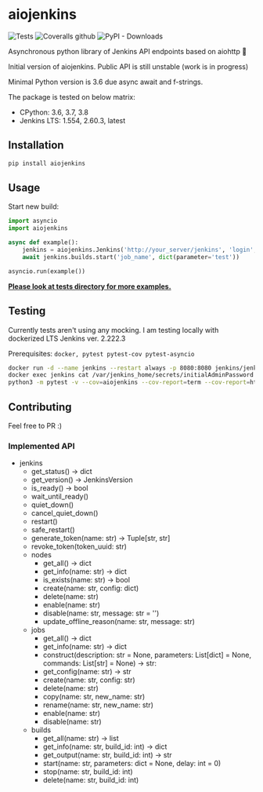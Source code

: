 # aiojenkins

![Tests](https://github.com/pbelskiy/aiojenkins/workflows/Tests/badge.svg)
![Coveralls github](https://img.shields.io/coveralls/github/pbelskiy/aiojenkins?label=Coverage)
![PyPI - Downloads](https://img.shields.io/pypi/dm/aiojenkins?color=1&label=Downloads)

Asynchronous python library of Jenkins API endpoints based on aiohttp 🥳

Initial version of aiojenkins. Public API is still unstable (work is in progress)

Minimal Python version is 3.6 due async await and f-strings.

The package is tested on below matrix:
- CPython: 3.6, 3.7, 3.8
- Jenkins LTS: 1.554, 2.60.3, latest

## Installation

```sh
pip install aiojenkins
```

## Usage

Start new build:
```python
import asyncio
import aiojenkins

async def example():
    jenkins = aiojenkins.Jenkins('http://your_server/jenkins', 'login', 'password')
    await jenkins.builds.start('job_name', dict(parameter='test'))

asyncio.run(example())
```
[__Please look at tests directory for more examples.__](https://github.com/pbelskiy/aiojenkins/tree/master/tests)

## Testing

Currently tests aren't using any mocking.
I am testing locally with dockerized LTS Jenkins ver. 2.222.3

Prerequisites: `docker, pytest pytest-cov pytest-asyncio`

```sh
docker run -d --name jenkins --restart always -p 8080:8080 jenkins/jenkins:lts
docker exec jenkins cat /var/jenkins_home/secrets/initialAdminPassword
python3 -m pytest -v --cov=aiojenkins --cov-report=term --cov-report=html
```

## Contributing

Feel free to PR :)


### Implemented API

- jenkins
  - get_status() -> dict
  - get_version() -> JenkinsVersion
  - is_ready() -> bool
  - wait_until_ready()
  - quiet_down()
  - cancel_quiet_down()
  - restart()
  - safe_restart()
  - generate_token(name: str) -> Tuple[str, str]
  - revoke_token(token_uuid: str)
  - nodes
    - get_all() -> dict
    - get_info(name: str) -> dict
    - is_exists(name: str) -> bool
    - create(name: str, config: dict)
    - delete(name: str)
    - enable(name: str)
    - disable(name: str, message: str = '')
    - update_offline_reason(name: str, message: str)
  - jobs
    - get_all() -> dict
    - get_info(name: str) -> dict
    - construct(description: str = None,
                parameters: List[dict] = None,
                commands: List[str] = None) -> str:
    - get_config(name: str) -> str
    - create(name: str, config: str)
    - delete(name: str)
    - copy(name: str, new_name: str)
    - rename(name: str, new_name: str)
    - enable(name: str)
    - disable(name: str)
  - builds
    - get_all(name: str) -> list
    - get_info(name: str, build_id: int) -> dict
    - get_output(name: str, build_id: int) -> str
    - start(name: str,
            parameters: dict = None,
            delay: int = 0)
    - stop(name: str, build_id: int)
    - delete(name: str, build_id: int)

